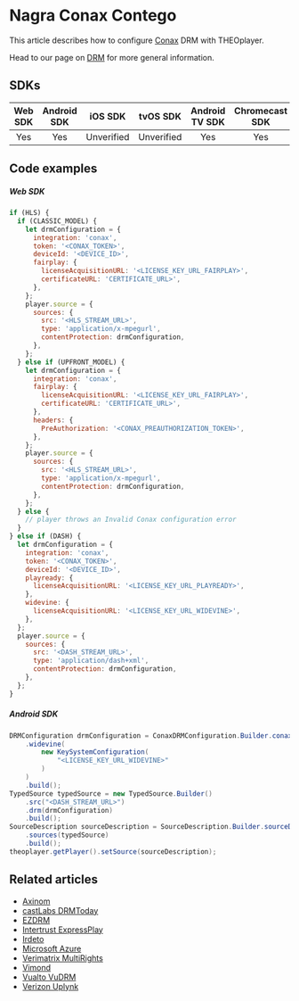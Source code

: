 # Nagra Conax Contego

This article describes how to configure [Conax](https://dtv.nagra.com/scalable-service-protection) DRM with THEOplayer.

Head to our page on [DRM](../../how-to-guides/04-drm/00-introduction.md) for more general information.

## SDKs

| Web SDK | Android SDK |  iOS SDK   |  tvOS SDK  | Android TV SDK | Chromecast SDK |
| :-----: | :---------: | :--------: | :--------: | :------------: | :------------: |
|   Yes   |     Yes     | Unverified | Unverified |      Yes       |      Yes       |

## Code examples

##### Web SDK

```js
if (HLS) {
  if (CLASSIC_MODEL) {
    let drmConfiguration = {
      integration: 'conax',
      token: '<CONAX_TOKEN>',
      deviceId: '<DEVICE_ID>',
      fairplay: {
        licenseAcquisitionURL: '<LICENSE_KEY_URL_FAIRPLAY>',
        certificateURL: 'CERTIFICATE_URL>',
      },
    };
    player.source = {
      sources: {
        src: '<HLS_STREAM_URL>',
        type: 'application/x-mpegurl',
        contentProtection: drmConfiguration,
      },
    };
  } else if (UPFRONT_MODEL) {
    let drmConfiguration = {
      integration: 'conax',
      fairplay: {
        licenseAcquisitionURL: '<LICENSE_KEY_URL_FAIRPLAY>',
        certificateURL: 'CERTIFICATE_URL>',
      },
      headers: {
        PreAuthorization: '<CONAX_PREAUTHORIZATION_TOKEN>',
      },
    };
    player.source = {
      sources: {
        src: '<HLS_STREAM_URL>',
        type: 'application/x-mpegurl',
        contentProtection: drmConfiguration,
      },
    };
  } else {
    // player throws an Invalid Conax configuration error
  }
} else if (DASH) {
  let drmConfiguration = {
    integration: 'conax',
    token: '<CONAX_TOKEN>',
    deviceId: '<DEVICE_ID>',
    playready: {
      licenseAcquisitionURL: '<LICENSE_KEY_URL_PLAYREADY>',
    },
    widevine: {
      licenseAcquisitionURL: '<LICENSE_KEY_URL_WIDEVINE>',
    },
  };
  player.source = {
    sources: {
      src: '<DASH_STREAM_URL>',
      type: 'application/dash+xml',
      contentProtection: drmConfiguration,
    },
  };
}
```

##### Android SDK

```java
DRMConfiguration drmConfiguration = ConaxDRMConfiguration.Builder.conaxDrm("<DEVICE_ID>", "<CONAX_TOKEN>")
    .widevine(
        new KeySystemConfiguration(
            "<LICENSE_KEY_URL_WIDEVINE>"
        )
    )
    .build();
TypedSource typedSource = new TypedSource.Builder()
    .src("<DASH_STREAM_URL>")
    .drm(drmConfiguration)
    .build();
SourceDescription sourceDescription = SourceDescription.Builder.sourceDescription()
    .sources(typedSource)
    .build();
theoplayer.getPlayer().setSource(sourceDescription);
```

## Related articles

- [Axinom](02-axinom.md)
- [castLabs DRMToday](02-castlabs-drmtoday/00-introduction.md)
- [EZDRM](04-ezdrm.md)
- [Intertrust ExpressPlay](05-intertrust-expressplay.md)
- [Irdeto](06-irdeto.md)
- [Microsoft Azure](07-microsoft-azure.md)
- [Verimatrix MultiRights](09-verimatrix-multirights.md)
- [Vimond](10-vimond.md)
- [Vualto VuDRM](11-vualto-vudrm.md)
- [Verizon Uplynk](12-verizon-uplynk.md)
